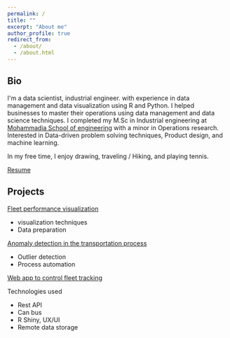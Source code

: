 ```yaml
---
permalink: /
title: ""
excerpt: "About me"
author_profile: true
redirect_from:
  - /about/
  - /about.html
---
```


## Bio

I'm a data scientist, industrial engineer. with experience in data management and data visualization using R and Python.
I helped businesses to master their operations using data management and data science techniques.
I completed my M.Sc in Industrial engineering at [Mohammadia School of engineering](https://www.emi.ac.ma/) with a minor in Operations research.
Interested in Data-driven problem solving techniques, Product design, and machine learning.

In my free time, I enjoy drawing, traveling / Hiking, and playing tennis.

[Resume](https://hamzawhite.github.io/cv/)

## Projects

[Fleet performance visualization](https://www.rpubs.com/himl/fleet_performance_report)
- visualization techniques
- Data preparation

[Anomaly detection in the transportation process](https://rpubs.com/himl/Transportation_operations_analysis) 
- Outlier detection
- Process automation

[Web app to control fleet tracking]()

Technologies used
- Rest API
- Can bus
- R Shiny, UX/UI
- Remote data storage

